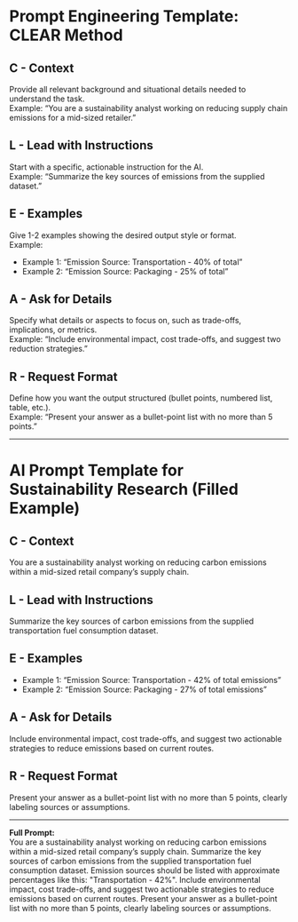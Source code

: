 # Prompt Engineering Template: CLEAR Method

## C - Context  
Provide all relevant background and situational details needed to understand the task.  
Example: “You are a sustainability analyst working on reducing supply chain emissions for a mid-sized retailer.”

## L - Lead with Instructions  
Start with a specific, actionable instruction for the AI.  
Example: “Summarize the key sources of emissions from the supplied dataset.”

## E - Examples  
Give 1-2 examples showing the desired output style or format.  
Example:  
- Example 1: “Emission Source: Transportation - 40% of total”  
- Example 2: “Emission Source: Packaging - 25% of total”

## A - Ask for Details  
Specify what details or aspects to focus on, such as trade-offs, implications, or metrics.  
Example: “Include environmental impact, cost trade-offs, and suggest two reduction strategies.”

## R - Request Format  
Define how you want the output structured (bullet points, numbered list, table, etc.).  
Example: “Present your answer as a bullet-point list with no more than 5 points.”

---

# AI Prompt Template for Sustainability Research (Filled Example)

## C - Context  
You are a sustainability analyst working on reducing carbon emissions within a mid-sized retail company’s supply chain.

## L - Lead with Instructions  
Summarize the key sources of carbon emissions from the supplied transportation fuel consumption dataset.

## E - Examples  
- Example 1: “Emission Source: Transportation - 42% of total emissions”  
- Example 2: “Emission Source: Packaging - 27% of total emissions”

## A - Ask for Details  
Include environmental impact, cost trade-offs, and suggest two actionable strategies to reduce emissions based on current routes.

## R - Request Format  
Present your answer as a bullet-point list with no more than 5 points, clearly labeling sources or assumptions.

---

**Full Prompt:**  
You are a sustainability analyst working on reducing carbon emissions within a mid-sized retail company’s supply chain. Summarize the key sources of carbon emissions from the supplied transportation fuel consumption dataset. Emission sources should be listed with approximate percentages like this: "Transportation - 42%". Include environmental impact, cost trade-offs, and suggest two actionable strategies to reduce emissions based on current routes. Present your answer as a bullet-point list with no more than 5 points, clearly labeling sources or assumptions.
